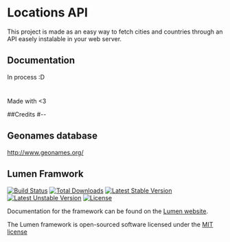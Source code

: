 # Locations API

This project is made as an easy way to fetch cities and countries through an API easely instalable in your web server.

## Documentation

In process :D

#
Made with <3


##Credits
#--
## Geonames database

http://www.geonames.org/

## Lumen Framwork

[![Build Status](https://travis-ci.org/laravel/lumen-framework.svg)](https://travis-ci.org/laravel/lumen-framework)
[![Total Downloads](https://poser.pugx.org/laravel/lumen-framework/d/total.svg)](https://packagist.org/packages/laravel/lumen-framework)
[![Latest Stable Version](https://poser.pugx.org/laravel/lumen-framework/v/stable.svg)](https://packagist.org/packages/laravel/lumen-framework)
[![Latest Unstable Version](https://poser.pugx.org/laravel/lumen-framework/v/unstable.svg)](https://packagist.org/packages/laravel/lumen-framework)
[![License](https://poser.pugx.org/laravel/lumen-framework/license.svg)](https://packagist.org/packages/laravel/lumen-framework)

Documentation for the framework can be found on the [Lumen website](http://lumen.laravel.com/docs).

The Lumen framework is open-sourced software licensed under the [MIT license](http://opensource.org/licenses/MIT)